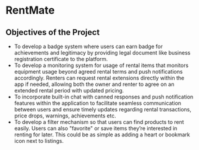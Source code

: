 # RentMate

## Objectives of the Project

- To develop a badge system where users can earn badge for achievements and legitimacy by providing legal document like business registration certificate to the platform.
- To develop a monitoring system for usage of rental items that monitors equipment usage beyond agreed rental terms and push notifications accordingly. Renters can request rental extensions directly within the app if needed, allowing both the owner and renter to agree on an extended rental period with updated pricing.
- To incorporate built-in chat with canned responses and push notification features within the application to facilitate seamless communication between users and ensure timely updates regarding rental transactions, price drops, warnings, achievements etc.
- To develop a filter mechanism so that users can find products to rent easily.  Users can also "favorite" or save items they’re interested in renting for later. This could be as simple as adding a heart or bookmark icon next to listings.
